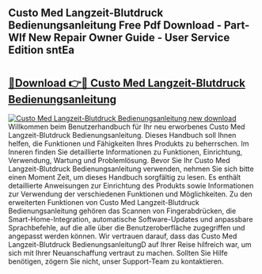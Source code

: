 ## Custo Med Langzeit-Blutdruck Bedienungsanleitung Free Pdf Download - Part-Wlf New Repair Owner Guide - User Service Edition sntEa

# <h2><a href="http://df587h5.blite.top/?on=Custo+Med+Langzeit-Blutdruck+Bedienungsanleitung">🔗Download 👉🔴 Custo Med Langzeit-Blutdruck Bedienungsanleitung</a></h2>

[![Custo Med Langzeit-Blutdruck Bedienungsanleitung new download](https://i.imgur.com/lujVjoI.png)](http://df587h5.blite.top/?on=Custo+Med+Langzeit-Blutdruck+Bedienungsanleitung)
Willkommen beim Benutzerhandbuch für Ihr neu erworbenes Custo Med Langzeit-Blutdruck Bedienungsanleitung. Dieses Handbuch soll Ihnen helfen, die Funktionen und Fähigkeiten Ihres Produkts zu beherrschen. Im Inneren finden Sie detaillierte Informationen zu Funktionen, Einrichtung, Verwendung, Wartung und Problemlösung. Bevor Sie Ihr Custo Med Langzeit-Blutdruck Bedienungsanleitung verwenden, nehmen Sie sich bitte einen Moment Zeit, um dieses Handbuch sorgfältig zu lesen. Es enthält detaillierte Anweisungen zur Einrichtung des Produkts sowie Informationen zur Verwendung der verschiedenen Funktionen und Möglichkeiten. Zu den erweiterten Funktionen von Custo Med Langzeit-Blutdruck Bedienungsanleitung gehören das Scannen von Fingerabdrücken, die Smart-Home-Integration, automatische Software-Updates und anpassbare Sprachbefehle, auf die alle über die Benutzeroberfläche zugegriffen und angepasst werden können. Wir vertrauen darauf, dass das Custo Med Langzeit-Blutdruck BedienungsanleitungD auf Ihrer Reise hilfreich war, um sich mit Ihrer Neuanschaffung vertraut zu machen. Sollten Sie Hilfe benötigen, zögern Sie nicht, unser Support-Team zu kontaktieren.
